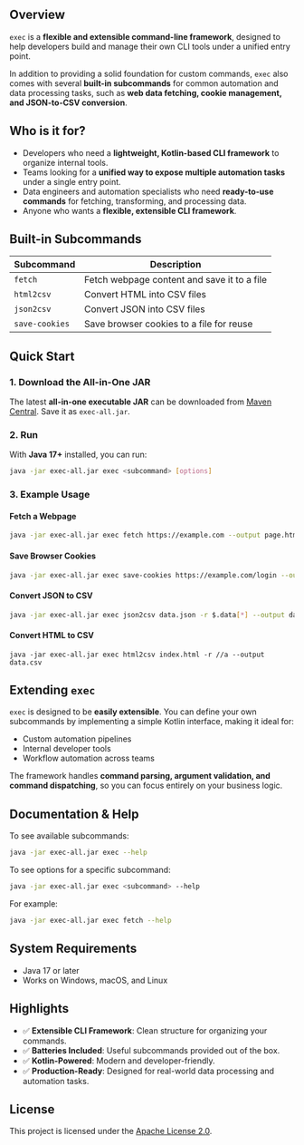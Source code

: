 ## Overview

`exec` is a **flexible and extensible command-line framework**, designed to help developers build and manage their own CLI tools under a unified entry point.

In addition to providing a solid foundation for custom commands, `exec` also comes with several **built-in subcommands** for common automation and data processing tasks, such as **web data fetching, cookie management, and JSON-to-CSV conversion**.

## Who is it for?

- Developers who need a **lightweight, Kotlin-based CLI framework** to organize internal tools.
- Teams looking for a **unified way to expose multiple automation tasks** under a single entry point.
- Data engineers and automation specialists who need **ready-to-use commands** for fetching, transforming, and processing data.
- Anyone who wants a **flexible, extensible CLI framework**.

## Built-in Subcommands

| Subcommand       | Description                                 |
|------------------|---------------------------------------------|
| `fetch`          | Fetch webpage content and save it to a file |
| `html2csv`       | Convert HTML into CSV files                 |
| `json2csv`       | Convert JSON into CSV files                 |
| `save-cookies`   | Save browser cookies to a file for reuse    |

## Quick Start

### 1. Download the All-in-One JAR

The latest **all-in-one executable JAR** can be downloaded from [Maven Central](https://search.maven.org/artifact/io.johnsonlee/exec). Save it as `exec-all.jar`.

### 2. Run

With **Java 17+** installed, you can run:

```sh
java -jar exec-all.jar exec <subcommand> [options]
```

### 3. Example Usage

#### Fetch a Webpage

```sh
java -jar exec-all.jar exec fetch https://example.com --output page.html
```

#### Save Browser Cookies

```sh
java -jar exec-all.jar exec save-cookies https://example.com/login --output cookies.json
```

#### Convert JSON to CSV

```sh
java -jar exec-all.jar exec json2csv data.json -r $.data[*] --output data.csv
```

#### Convert HTML to CSV

```
java -jar exec-all.jar exec html2csv index.html -r //a --output data.csv
```

## Extending `exec`

`exec` is designed to be **easily extensible**. You can define your own subcommands by implementing a simple Kotlin interface, making it ideal for:

- Custom automation pipelines
- Internal developer tools
- Workflow automation across teams

The framework handles **command parsing, argument validation, and command dispatching**, so you can focus entirely on your business logic.

## Documentation & Help

To see available subcommands:

```sh
java -jar exec-all.jar exec --help
```

To see options for a specific subcommand:

```sh
java -jar exec-all.jar exec <subcommand> --help
```

For example:

```sh
java -jar exec-all.jar exec fetch --help
```

## System Requirements

- Java 17 or later
- Works on Windows, macOS, and Linux

## Highlights

- ✅ **Extensible CLI Framework**: Clean structure for organizing your commands.
- ✅ **Batteries Included**: Useful subcommands provided out of the box.
- ✅ **Kotlin-Powered**: Modern and developer-friendly.
- ✅ **Production-Ready**: Designed for real-world data processing and automation tasks.

## License

This project is licensed under the [Apache License 2.0](LICENSE).
